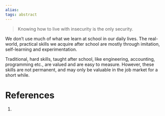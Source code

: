 ```yaml
---
alias: 
tags: abstract
---
```

> Knowing how to live with insecurity is the only security. 

We don’t use much of what we learn at school in our daily lives. The real-world, practical skills we acquire after school are mostly through imitation, self-learning and experimentation.

Traditional, hard skills, taught after school, like engineering, accounting, programming etc., are valued and are easy to measure. However, these skills are not permanent, and may only be valuable in the job market for a short while.

# References
1. 


